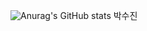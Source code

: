 ![Anurag's GitHub stats](https://github-readme-stats.vercel.app/api?username=parksuja&show_icons=true&theme=radical)
박수진
